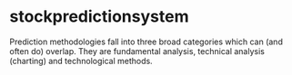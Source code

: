 # stockpredictionsystem
Prediction methodologies fall into three broad categories which can (and often do) overlap. They are fundamental analysis, technical analysis (charting) and technological methods.
